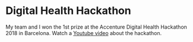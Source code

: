 # Digital Health Hackathon

My team and I won the 1st prize at the Accenture Digital Health Hackathon 2018 in Barcelona. Watch a [Youtube video](https://www.youtube.com/watch?v=OD0kF_Kk2gs) about the hackathon.
